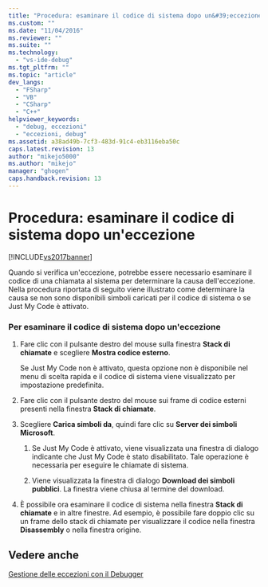 ```yaml
---
title: "Procedura: esaminare il codice di sistema dopo un&#39;eccezione | Microsoft Docs"
ms.custom: ""
ms.date: "11/04/2016"
ms.reviewer: ""
ms.suite: ""
ms.technology: 
  - "vs-ide-debug"
ms.tgt_pltfrm: ""
ms.topic: "article"
dev_langs: 
  - "FSharp"
  - "VB"
  - "CSharp"
  - "C++"
helpviewer_keywords: 
  - "debug, eccezioni"
  - "eccezioni, debug"
ms.assetid: a38ad49b-7cf3-483d-91c4-eb3116eba50c
caps.latest.revision: 13
author: "mikejo5000"
ms.author: "mikejo"
manager: "ghogen"
caps.handback.revision: 13
---
```

# Procedura: esaminare il codice di sistema dopo un&#39;eccezione
[!INCLUDE[vs2017banner](../code-quality/includes/vs2017banner.md)]

Quando si verifica un'eccezione, potrebbe essere necessario esaminare il codice di una chiamata al sistema per determinare la causa dell'eccezione.  Nella procedura riportata di seguito viene illustrato come determinare la causa se non sono disponibili simboli caricati per il codice di sistema o se Just My Code è attivato.  
  
### Per esaminare il codice di sistema dopo un'eccezione  
  
1.  Fare clic con il pulsante destro del mouse sulla finestra **Stack di chiamate** e scegliere **Mostra codice esterno**.  
  
     Se Just My Code non è attivato, questa opzione non è disponibile nel menu di scelta rapida e il codice di sistema viene visualizzato per impostazione predefinita.  
  
2.  Fare clic con il pulsante destro del mouse sui frame di codice esterni presenti nella finestra **Stack di chiamate**.  
  
3.  Scegliere **Carica simboli da**, quindi fare clic su **Server dei simboli Microsoft**.  
  
    1.  Se Just My Code è attivato, viene visualizzata una finestra di dialogo  indicante che Just My Code è stato disabilitato.  Tale operazione è necessaria per eseguire le chiamate di sistema.  
  
    2.  Viene visualizzata la finestra di dialogo **Download dei simboli pubblici**.  La finestra viene chiusa al termine del download.  
  
4.  È possibile ora esaminare il codice di sistema nella finestra **Stack di chiamate** e in altre finestre.  Ad esempio, è possibile fare doppio clic su un frame dello stack di chiamate per visualizzare il codice nella finestra **Disassembly** o nella finestra origine.  
  
## Vedere anche  
 [Gestione delle eccezioni con il Debugger](../debugger/managing-exceptions-with-the-debugger.md)